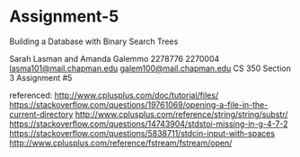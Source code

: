 # Assignment-5
Building a Database with Binary Search Trees


Sarah Lasman and Amanda Galemmo
2278776          2270004
lasma101@mail.chapman.edu  galem100@mail.chapman.edu
CS 350 Section 3
Assignment #5


referenced:
http://www.cplusplus.com/doc/tutorial/files/
https://stackoverflow.com/questions/19761069/opening-a-file-in-the-current-directory
http://www.cplusplus.com/reference/string/string/substr/
https://stackoverflow.com/questions/14743904/stdstoi-missing-in-g-4-7-2
https://stackoverflow.com/questions/5838711/stdcin-input-with-spaces
http://www.cplusplus.com/reference/fstream/fstream/open/
